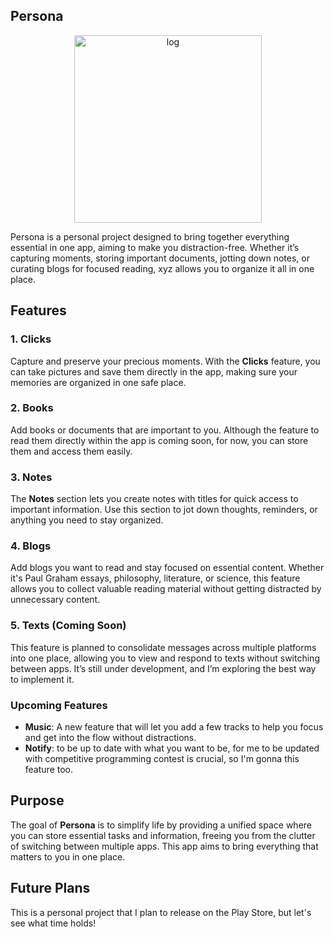  ## Persona
<div align="center">
  <img src="https://github.com/user-attachments/assets/9170ba53-6ad2-43d9-9ba6-f7e75a9e928c" alt="log" width = "300" height = "300"/>
</div>

Persona is a personal project designed to bring together everything essential in one app, aiming to make you distraction-free. Whether it’s capturing moments, storing important documents, jotting down notes, or curating blogs for focused reading, xyz allows you to organize it all in one place.

## Features

### 1. Clicks
Capture and preserve your precious moments. With the **Clicks** feature, you can take pictures and save them directly in the app, making sure your memories are organized in one safe place.

### 2. Books
Add books or documents that are important to you. Although the feature to read them directly within the app is coming soon, for now, you can store them and access them easily.

### 3. Notes
The **Notes** section lets you create notes with titles for quick access to important information. Use this section to jot down thoughts, reminders, or anything you need to stay organized.

### 4. Blogs
Add blogs you want to read and stay focused on essential content. Whether it's Paul Graham essays, philosophy, literature, or science, this feature allows you to collect valuable reading material without getting distracted by unnecessary content.

### 5. Texts (Coming Soon)
This feature is planned to consolidate messages across multiple platforms into one place, allowing you to view and respond to texts without switching between apps. It’s still under development, and I’m exploring the best way to implement it.

### Upcoming Features
- **Music**: A new feature that will let you add a few tracks to help you focus and get into the flow without distractions.
- **Notify**: to be up to date with what you want to be, for me to be updated with competitive programming contest is crucial, so I'm gonna this feature too.

## Purpose
The goal of **Persona** is to simplify life by providing a unified space where you can store essential tasks and information, freeing you from the clutter of switching between multiple apps. This app aims to bring everything that matters to you in one place.

## Future Plans
This is a personal project that I plan to release on the Play Store, but let's see what time holds!
